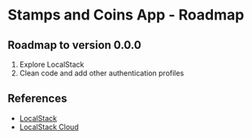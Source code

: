 # Stamps and Coins App - Roadmap

## Roadmap to version 0.0.0

1. Explore LocalStack
2. Clean code and add other authentication profiles

## References

- [LocalStack](https://github.com/localstack/localstack)
- [LocalStack Cloud](https://localstack.cloud/)